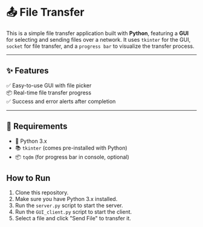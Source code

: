 # 📤 File Transfer 

This is a simple file transfer application built with **Python**, featuring a **GUI** for selecting and sending files over a network. It uses `tkinter` for the GUI, `socket` for file transfer, and a `progress bar` to visualize the transfer process.

---

## ✨ Features
✅ Easy-to-use GUI with file picker  
📦 Real-time file transfer progress  
✅ Success and error alerts after completion  

---

## 🧰 Requirements
- 🐍 Python 3.x  
- 📚 `tkinter` (comes pre-installed with Python)  
- 📦 `tqdm` (for progress bar in console, optional)

## How to Run
1. Clone this repository.
2. Make sure you have Python 3.x installed.
3. Run the `server.py` script to start the server.
4. Run the `GUI_client.py` script to start the client.
5. Select a file and click "Send File" to transfer it.

